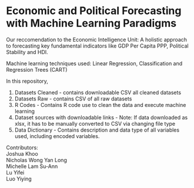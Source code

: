 # Economic and Political Forecasting with Machine Learning Paradigms

Our reccomendation to the Economic Intelligence Unit: 
A holistic approach to forecasting key fundamental indicators like GDP Per Capita PPP, Political Stability and HDI.

Machine learning techniques used: Linear Regression, Classification and Regression Trees (CART)

In this repository,
1) Datasets Cleaned - contains downloadable CSV all cleaned datasets
2) Datasets Raw - contains CSV of all raw datasets
3) R Codes - Contains R code use to clean the data and execute machine learning
4) Dataset sources with downloadable links - 
Note: If data downloaded as xlsx, it has to be manually converted to CSV via changing file type
5) Data Dictionary - Contains description and data type of all variables used, including encoded variables.



Contributors:  <br>
Joshua Khoo <br>
Nicholas Wong Yan Long  <br>
Michelle Lam Su-Ann  <br>
Lu Yifei  <br>
Luo Yiying  <br>
